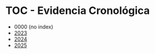 # TOC - Evidencia Cronológica

- 0000 (no index)
- [2023](1_Evidencia_Cronologica/2023/INDEX.md)
- [2024](1_Evidencia_Cronologica/2024/INDEX.md)
- [2025](1_Evidencia_Cronologica/2025/INDEX.md)